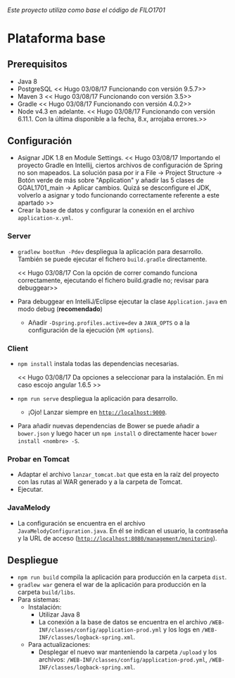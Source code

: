﻿###### Este proyecto utiliza como base el código de FILO1701

# Plataforma base

## Prerequisitos

* Java 8
* PostgreSQL << Hugo 03/08/17 Funcionando con versión 9.5.7>> 
* Maven 3 << Hugo 03/08/17 Funcionando con versión 3.5>> 
* Gradle << Hugo 03/08/17 Funcionando con versión 4.0.2>> 
* Node v4.3 en adelante. << Hugo 03/08/17 Funcionando con versión 6.11.1. 
                         Con la última disponible a la fecha, 8.x, arrojaba 
			 errores.>>

## Configuración

* Asignar JDK 1.8 en Module Settings.
	<< Hugo 03/08/17 Importando el proyecto Gradle en Intellij, ciertos archivos
	 de configuración de Spring no son mapeados. La solución pasa por ir a File -> 
	 Project Structure -> Botón verde de más sobre "Application" y añadir las 5 
	 clases de GGAL1701_main -> Aplicar cambios. Quizá se desconfigure el JDK, volverlo
	 a asignar y todo funcionando correctamente referente a este apartado >>
* Crear la base de datos y configurar la conexión en el archivo `application-x.yml`.


### Server

* `gradlew bootRun -Pdev` despliegua la aplicación para desarrollo. También se puede ejecutar el fichero `build.gradle` directamente.
	
	<< Hugo 03/08/17 Con la opción de correr comando funciona correctamente, 
	ejecutando el fichero build.gradle no; revisar para debuggear>> 

* Para debuggear en IntelliJ/Eclipse ejecutar la clase `Application.java` en modo debug (**recomendado**)
    * Añadir `-Dspring.profiles.active=dev` a `JAVA_OPTS` o a la configuración de la ejecución (`VM options`).  

### Client

* `npm install` instala todas las dependencias necesarias.

	<< Hugo 03/08/17 Da opciones a seleccionar para la instalación. En mi caso escojo angular 1.6.5 >> 

* `npm run serve` despliegua la aplicación para desarrollo.
    * ¡Ojo! Lanzar siempre en [`http://localhost:9000`](http://localhost:9000).


* Para añadir nuevas dependencias de Bower se puede añadir a `bower.json` y luego hacer un `npm install` o directamente hacer `bower install <nombre> -S`.

### Probar en Tomcat

* Adaptar el archivo `lanzar_tomcat.bat` que esta en la raíz del proyecto con las rutas al WAR generado y a la carpeta de Tomcat.
* Ejecutar.

### JavaMelody

* La configuración se encuentra en el archivo `JavaMelodyConfiguration.java`. En él se indican el usuario, la contraseña y la URL de acceso ([`http://localhost:8080/management/monitoring`]()).

## Despliegue

* `npm run build` compila la aplicación para producción en la carpeta `dist`.
* `gradlew war` genera el war de la aplicación para producción en la carpeta `build/libs`.
* Para sistemas:
    * Instalación:
        * Utilizar Java 8
        * La conexión a la base de datos se encuentra en el archivo `/WEB-INF/classes/config/application-prod.yml` y los logs en `/WEB-INF/classes/logback-spring.xml`.
    * Para actualizaciones:
        * Desplegar el nuevo war manteniendo la carpeta `/upload` y los archivos: `/WEB-INF/classes/config/application-prod.yml`, `/WEB-INF/classes/logback-spring.xml`.

